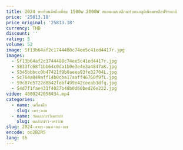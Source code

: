 ```yaml
---
title: 2024 ขายร้อนมือถือเชื่อม 1500w 2000W สแตนเลสเหล็กคาร์บอนอลูมิเนียมเหล็กฟรีราคาดี
price: '25813.18'
price_original: '25813.18'
currency: THB
discount: ''
rating: 5
volume: 52
image: Sf13b64af2c1744488c74ee5c41ed4417r.jpg
images:
  - Sf13b64af2c1744488c74ee5c41ed4417r.jpg
  - S833fc68f1bb64c0da1b0e3e4e3a4847aK.jpg
  - S345bbbcc0b47421f9b8aeea93fe32704L.jpg
  - Sc764a849aff14b0cba17aaff46760f9fL.jpg
  - S9c07e5722d8b42febf499e42ceeab1dfq.jpg
  - S4d7f1fae431f4027b48b0d60bed26e222.jpg
video: 4000242058434.mp4
categories:
  - name: เครื่องมือ
    slug: เคร-องม
  - name: วัดและการวิเคราะห์
    slug: ดและการว-เคราะห
slug: 2024-ขายร-อนม-อถ-อเช
encode: oo2B2RS
lang: th
---
```

  